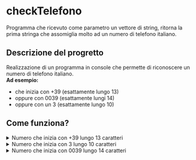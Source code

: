 # checkTelefono
Programma che ricevuto come parametro un vettore di string, ritorna la prima stringa che assomiglia molto ad un numero di telefono italiano.

## Descrizione del progretto

Realizzazione di un programma in console che permette di riconoscere un numero di telefono italiano. <br>
**Ad esempio:**

- che inizia con +39 (esattamente lungo  13)
- oppure con 0039 (esattamente lungi 14)
- oppure con un 3 (esattamente lungo 10)


## Come funziona?
  
<details>
<summary>Numero che inizia con +39 lungo 13 caratteri </summary>

```c#
        //Questo ciclo si ripete per il numero di stringhe presenti nel vettore input e controlla: 
        //per prima cosa se i primi tre numeri di una stringa sono uguali a +39, in caso controlla anche la lunghezza poi la stampa
        for (int i = 0; i < input.Length; i++)
        {
            string primiTreNumeri = "";
            parola = input[i];
            parola = parola.Replace(" ",""); //rimuovo gli spazi
            while (parola.Length < 10){
                i++;
                parola = input[i];
                parola = parola.Replace(" ","");
            }
           
            for (int j = 0; j < 3; j++) { //inserisce i primi tre numeri di una stringa nella variabile "primiTreNumeri"
             primiTreNumeri += parola[j];
            }
            if (primiTreNumeri == "+39") {
                if (parola.Length == 13){return parola;}
            }
        }
```

Questo pezzo di codice serve a controllare che i primi numeri siano +39 e controllano la lunghezza per verificare che sia un numero di telefono valido
</details>

<details>
<summary>Numero che inizia con 3 lungo 10 caratteri</summary>

```c#
        //questo for guarda se il primo numero è uguale a 3 e se la lunghezza è pari a 10, in caso stampa la stringa
        for (int i = 0; i < input.Length; i++)
        {
            parola = input[i];
            parola = parola.Replace(" ",""); //tolgo gli spazi
            while (parola.Length < 10){
                i++;
                parola = input[i];
                parola = parola.Replace(" ","");
            } 
            if (parola == "") {break;}
            if (parola[0] == '3') {
             if (parola.Length == 10){return parola;}  
            }
        }
```

Questo pezzo di codice controlla se il numero di telefono inizia con 3 e ha 10 numeri, in quel caso il numero è valido
</details>
  
  
<details>
<summary>Numero che inizia con 0039 lungo 14 caratteri</summary>

```c#
       for (int i = 0; i < input.Length; i++){
            string primiQuattroNumeri = "";
            parola = input[i];
            parola = parola.Replace(" ","");
            while (parola.Length < 10){
                i++;
                parola = input[i];
                parola = parola.Replace(" ","");
            }
            for (int j = 0; j < 4; j++){
             primiQuattroNumeri += parola[j];
            }
            if (primiQuattroNumeri == "0039"){
                if (parola.Length == 14){return parola;}     
            }
        }
```

Questo pezzo di codice controlla se i primi quattro numeri sono 0039 e controllano la lunghezza per verificare che sia un numero di telefono valido
</details>
